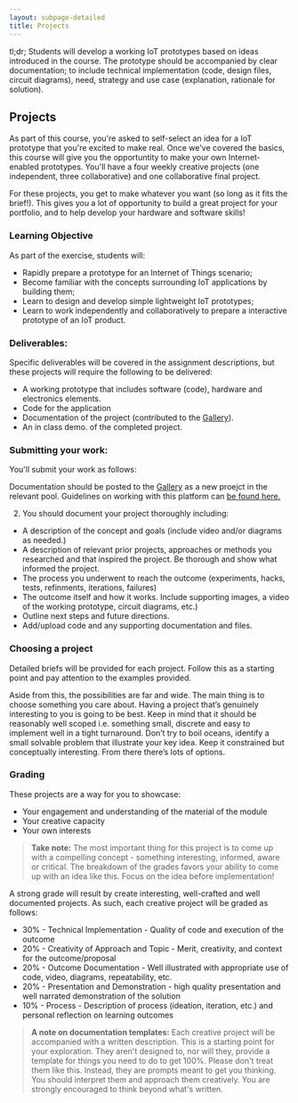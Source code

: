 ```yaml
---
layout: subpage-detailed
title: Projects
---
```


<p class="message">
	tl;dr; Students will develop a working IoT prototypes based on ideas introduced in the course. The prototype should be accompanied by clear documentation; to include technical implementation (code, design files, circuit diagrams), need, strategy and use case (explanation, rationale for solution).
</p>


## Projects

As part of this course, you're asked to self-select an idea for a IoT prototype that you're excited to make real. Once we've covered the basics, this course will give you the opportuntity to make your own Internet-enabled prototypes. You'll have a four weekly creative projects (one independent, three collaborative) and one collaborative final project. 

For these projects, you get to make whatever you want (so long as it fits the brief!). This gives you a lot of opportunity to build a great project for your portfolio, and to help develop your hardware and software skills!

### Learning Objective 

As part of the exercise, students will:

- Rapidly prepare a prototype for an Internet of Things scenario;
- Become familiar with the concepts surrounding IoT applications by building them;
- Learn to design and develop simple lightweight IoT prototypes;
- Learn to work independently and collaboratively to prepare a interactive prototype of an IoT product.

### Deliverables: 

Specific deliverables will be covered in the assignment descriptions, but these projects will require the following to be delivered: 

- A working prototype that includes software (code), hardware and electronics elements. 
- Code for the application
- Documentation of the project (contributed to the [Gallery]({{site.gallery}})).
- An in class demo. of the completed project.


### Submitting your work: 

You'll submit your work as follows:

 Documentation should be posted to the [Gallery]({{site.gallery}}) as a new proejct in the relevant pool. Guidelines on working with this platform can [be found here.]({{site.baseurl}}/tech/formats/update/2015/11/11/the-gallery/)

2. You should document your project thoroughly including:
- A description of the concept and goals (include video and/or diagrams as needed.)
- A description of relevant prior projects, approaches or methods you researched and that inspired the project. Be thorough and show what informed the project.
- The process you underwent to reach the outcome (experiments, hacks, tests, refinments, iterations, failures)
- The outcome itself and how it works. Include supporting images, a video of the working prototype, circuit diagrams, etc.)
- Outline next steps and future directions. 
- Add/upload code and any supporting documentation and files.


### Choosing a project

Detailed briefs will be provided for each project. Follow this as a starting point and pay attention to the examples provided.

Aside from this, the possibilities are far and wide. The main thing is to choose something you care about. Having a project that’s genuinely interesting to you is going to be best. Keep in mind that it should be reasonably well scoped i.e. something small, discrete and easy to implement well in a tight turnaround. Don’t try to boil oceans, identify a small solvable problem that illustrate your key idea. Keep it constrained but conceptually interesting. From there there’s lots of options.


### Grading

These projects are a way for you to showcase:

- Your engagement and understanding of the material of the module
- Your creative capacity
- Your own interests

> __Take note:__ The most important thing for this project is to come up with a compelling concept - something interesting, informed, aware or critical. The breakdown of the grades favors your ability to come up with an idea like this. Focus on the idea before implementation! 

A strong grade will result by create interesting, well-crafted and well documented projects. As such, each creative project will be graded as follows:

- 30% - Technical Implementation - Quality of code and execution of the outcome
- 20% - Creativity of Approach and Topic - Merit, creativity, and context for the outcome/proposal
- 20% - Outcome Documentation - Well illustrated with appropriate use of code, video, diagrams, repeatability, etc.
- 20% - Presentation and Demonstration - high quality presentation and well narrated demonstration of the solution
- 10% - Process - Description of process (ideation, iteration, etc.) and personal reflection on learning outcomes

> __A note on documentation templates:__ Each creative project will be accompanied with a written description. This is a starting point for your exploration. They aren't designed to, nor will they, provide a template for things you need to do to get 100%. Please don't treat them like this. Instead, they are prompts meant to get you thinking. You should interpret them and approach them creatively. You are strongly encouraged to think beyond what's written. 

